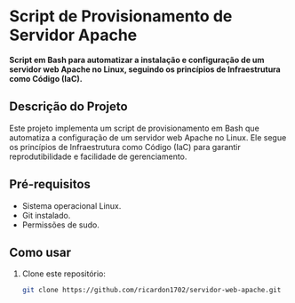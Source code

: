 # Script de Provisionamento de Servidor Apache

**Script em Bash para automatizar a instalação e configuração de um servidor web Apache no Linux, seguindo os princípios de Infraestrutura como Código (IaC).**

## Descrição do Projeto

Este projeto implementa um script de provisionamento em Bash que automatiza a configuração de um servidor web Apache no Linux. Ele segue os princípios de Infraestrutura como Código (IaC) para garantir reprodutibilidade e facilidade de gerenciamento.

## Pré-requisitos

- Sistema operacional Linux.
- Git instalado.
- Permissões de sudo.

## Como usar

1. Clone este repositório:
   ```bash
   git clone https://github.com/ricardon1702/servidor-web-apache.git
